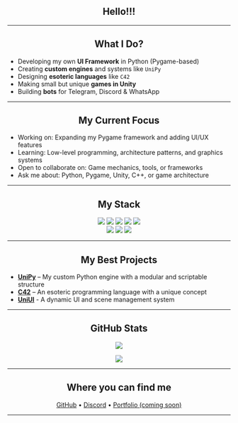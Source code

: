 <h2 align="center">Hello!!!</h2>

---

<h2 align="center">What I Do?</h2>

- Developing my own **UI Framework** in Python (Pygame-based)  
- Creating **custom engines** and systems like `UniPy`  
- Designing **esoteric languages** like `C42`  
- Making small but unique **games in Unity**  
- Building **bots** for Telegram, Discord & WhatsApp  

---

<h2 align="center">My Current Focus</h2>

- Working on: Expanding my Pygame framework and adding UI/UX features  
- Learning: Low-level programming, architecture patterns, and graphics systems  
- Open to collaborate on: Game mechanics, tools, or frameworks  
- Ask me about: Python, Pygame, Unity, C++, or game architecture
---

<h2 align="center">My Stack</h2>

<div align="center">

<img src="https://img.shields.io/badge/Python-3776AB?style=for-the-badge&logo=python&logoColor=white">
<img src="https://img.shields.io/badge/C++-00599C?style=for-the-badge&logo=cplusplus&logoColor=white">
<img src="https://img.shields.io/badge/C%23-239120?style=for-the-badge&logo=csharp&logoColor=white">
<img src="https://img.shields.io/badge/Unity-000000?style=for-the-badge&logo=unity&logoColor=white">
<img src="https://img.shields.io/badge/Pygame-008000?style=for-the-badge&logo=python&logoColor=white">
<br>
<img src="https://img.shields.io/badge/Git-F05032?style=for-the-badge&logo=git&logoColor=white">
<img src="https://img.shields.io/badge/VSCode-0078D4?style=for-the-badge&logo=visual-studio-code&logoColor=white">
<img src="https://img.shields.io/badge/Windows-0078D6?style=for-the-badge&logo=windows&logoColor=white">

</div>

---

<h2 align="center">My Best Projects</h2>

- [**UniPy**](https://github.com/AlmazCode/UniPy) – My custom Python engine with a modular and scriptable structure  
- [**C42**](https://github.com/AlmazCode/C42) – An esoteric programming language with a unique concept  
- [**UniUI**](https://github.com/AlmazCode/UniUI) - A dynamic UI and scene management system
---

<h2 align="center">GitHub Stats</h2>

<p align="center">
  <img src="https://github-readme-stats.vercel.app/api?username=AlmazCode&count_private=true&show_icons=true&theme=tokyonight&bg_color=00000000&hide_border=true" />
</p>

<p align="center">
  <img src="https://github-readme-stats.vercel.app/api/top-langs/?username=AlmazCode&show_icons=true&theme=tokyonight&bg_color=00000000&hide_border=true&layout=compact" />
</p>

---

<h2 align="center">Where you can find me</h2>

<p align="center">
  <a href="https://github.com/AlmazCode">GitHub</a> •
  <a href="https://discord.com/users/almazcode">Discord</a> •
  <a href="#">Portfolio (coming soon)</a>
</p>

---
